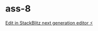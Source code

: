# ass-8

[Edit in StackBlitz next generation editor ⚡️](https://stackblitz.com/~/github.com/sainathreddy0324-web/ass-8)